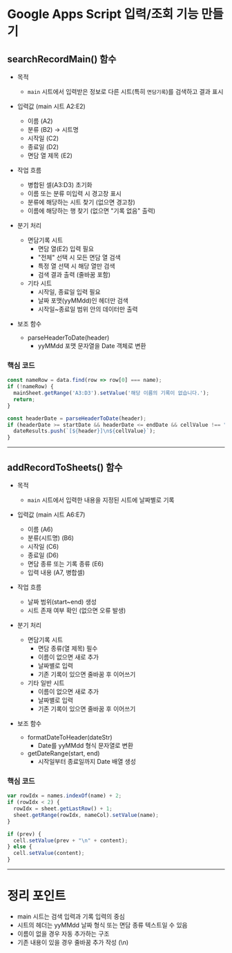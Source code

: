 # Google Apps Script 입력/조회 기능 만들기

## searchRecordMain() 함수

- 목적
  - `main` 시트에서 입력받은 정보로 다른 시트(특히 `면담기록`)를 검색하고 결과 표시

- 입력값 (main 시트 A2:E2)
  - 이름 (A2)
  - 분류 (B2) → 시트명
  - 시작일 (C2)
  - 종료일 (D2)
  - 면담 열 제목 (E2)

- 작업 흐름
  - 병합된 셀(A3:D3) 초기화
  - 이름 또는 분류 미입력 시 경고창 표시
  - 분류에 해당하는 시트 찾기 (없으면 경고창)
  - 이름에 해당하는 행 찾기 (없으면 "기록 없음" 출력)

- 분기 처리
  - 면담기록 시트
    - 면담 열(E2) 입력 필요
    - "전체" 선택 시 모든 면담 열 검색
    - 특정 열 선택 시 해당 열만 검색
    - 검색 결과 출력 (줄바꿈 포함)
  - 기타 시트
    - 시작일, 종료일 입력 필요
    - 날짜 포맷(yyMMdd)인 헤더만 검색
    - 시작일~종료일 범위 안의 데이터만 출력

- 보조 함수
  - parseHeaderToDate(header)
    - yyMMdd 포맷 문자열을 Date 객체로 변환

### 핵심 코드

```javascript
const nameRow = data.find(row => row[0] === name);
if (!nameRow) {
  mainSheet.getRange('A3:D3').setValue('해당 이름의 기록이 없습니다.');
  return;
}
```

```javascript
const headerDate = parseHeaderToDate(header);
if (headerDate >= startDate && headerDate <= endDate && cellValue !== "") {
  dateResults.push(`[${header}]\n${cellValue}`);
}
```

---

## addRecordToSheets() 함수

- 목적
  - `main` 시트에서 입력한 내용을 지정된 시트에 날짜별로 기록

- 입력값 (main 시트 A6:E7)
  - 이름 (A6)
  - 분류(시트명) (B6)
  - 시작일 (C6)
  - 종료일 (D6)
  - 면담 종류 또는 기록 종류 (E6)
  - 입력 내용 (A7, 병합셀)

- 작업 흐름
  - 날짜 범위(start~end) 생성
  - 시트 존재 여부 확인 (없으면 오류 발생)

- 분기 처리
  - 면담기록 시트
    - 면담 종류(열 제목) 필수
    - 이름이 없으면 새로 추가
    - 날짜별로 입력
    - 기존 기록이 있으면 줄바꿈 후 이어쓰기
  - 기타 일반 시트
    - 이름이 없으면 새로 추가
    - 날짜별로 입력
    - 기존 기록이 있으면 줄바꿈 후 이어쓰기

- 보조 함수
  - formatDateToHeader(dateStr)
    - Date를 yyMMdd 형식 문자열로 변환
  - getDateRange(start, end)
    - 시작일부터 종료일까지 Date 배열 생성

### 핵심 코드

```javascript
var rowIdx = names.indexOf(name) + 2;
if (rowIdx < 2) {
  rowIdx = sheet.getLastRow() + 1;
  sheet.getRange(rowIdx, nameCol).setValue(name);
}
```

```javascript
if (prev) {
  cell.setValue(prev + "\n" + content);
} else {
  cell.setValue(content);
}
```

---

# 정리 포인트

- main 시트는 검색 입력과 기록 입력의 중심
- 시트의 헤더는 yyMMdd 날짜 형식 또는 면담 종류 텍스트일 수 있음
- 이름이 없을 경우 자동 추가하는 구조
- 기존 내용이 있을 경우 줄바꿈 추가 작성 (\n)

